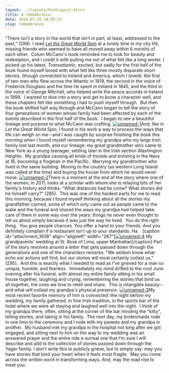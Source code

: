 ```yaml
---
layout: ../layouts/PostLayout.astro
title: A remembrance. 
date: 2014-07-25 18:28:23
slug: remembrance
---
```


"There isn't a story in the world that isn't in part, at least, addressed to the past," (299). I read [_Let the Great World Spin_](http://akindoflibrary.com/let-the-great-world-spin/) at a lonely time in my city life, missing friends who seemed to have all moved away within 6 months of each other.  Colum McCann's book reminded me to look for beauty and redemption, and I credit it with pulling me out of what felt like a long winter. I picked up his latest, _Transatlantic_, excited, but sadly for the first half of the book found myself bored with what felt like three mostly disparate short stories, (though connected to Ireland and America, which I loved): the first of two men who flew across the Atlantic in 1919, the second in the voice of Frederick Douglass and the time he spent in Ireland in 1845, and the third in the voice of George Mitchell, who helped write the peace accords in Ireland in 1998.  I wanted to dive into a story and get to know a character well, and these chapters felt like something I had to push myself through.  But then the book shifted half way through and McCann began to tell the story of four generations of women whose family had been affected by each of the events described in the first half of the book.  I began to see a beautiful lineage and purpose to what McCann was crafting. [![unnamed-1](http://akindoflibrary.com/wp-content/uploads/2014/07/unnamed-1-225x300.jpg)](http://akindoflibrary.com/wp-content/uploads/2014/07/unnamed-1.jpg)And, like in _Let the Great World Spin_, I found in his work a way to process the ways that life can weigh on me--and I was caught by surprise finishing the book this morning when I found myself remembering my grandpa who my large Irish family lost last month, and our lineage: my great grandmother who came to New York as a young teenager, settling later in the Irish section Washington Heights.  My grandpa causing all kinds of trouble and enlisting in the Navy at 16, becoming a frogman in the Pacific.  Marrying my grandmother who lived in the same building. Moving to the country (as western Long Island was called at the time) and buying the house from which he would never move. [![unnamed-2](http://akindoflibrary.com/wp-content/uploads/2014/07/unnamed-2-225x300.jpg)](http://akindoflibrary.com/wp-content/uploads/2014/07/unnamed-2.jpg)There is a moment at the end of the story where one of the women, in 2011, looks at a scholar with whom she is relaying bits of her family's history and thinks: "What distances had he come? What stories did he himself carry?" (285).  This was one of the hardest parts for me to read this morning, because I found myself thinking about all the stories my grandfather carried, some of which only came out as people came to the wake and the funeral and shared the ways my grandpa had helped take care of them in some way over the years: things he never even thought to tell us about simply because it was just the way he lived.  You do the right thing.  You give people chances. You offer a hand to your friends. And you definitely complain if a restaurant isn't up to your standards. Ha.   \[caption id="attachment\_1608" align="alignleft" width="287"\][![unnamed-4](http://akindoflibrary.com/wp-content/uploads/2014/07/unnamed-4-300x225.jpg)](http://akindoflibrary.com/wp-content/uploads/2014/07/unnamed-4.jpg) My grandparents' wedding at St. Rose of Lima, upper Manhattan\[/caption\] Part of the story revolves around a letter that gets passed down through the generations and one of the characters remarks: "We seldom know what echo our actions will find, but our stories will most certainly outlast us," (295).  And this is exactly what I needed to read as I've grieved for a man so unique, humble, and fearless.  Immediately my mind drifted to the cool June evening after his funeral, with almost my entire family sitting in his small house together, laughing and crying, remembering the stories that bind us all together, the ones we love to retell and share.  This is intangible beauty--and what will outlast my grandpa's physical presence. [![unnamed-3](http://akindoflibrary.com/wp-content/uploads/2014/07/unnamed-3-300x225.jpg)](http://akindoflibrary.com/wp-content/uploads/2014/07/unnamed-3.jpg)My most recent favorite memory of him is connected: the night before my wedding, my family gathered, in fine Irish tradition, in the sports bar of the hotel where we were all staying and laughed well into the night.  I think of my grandpa there, often, sitting at the corner of the bar minding the "kitty", telling stories, and taking in his family.  The next day, my bridesmaids rode in one limo to the ceremony and I rode with my parents and my grandpa in another.  My husband met my grandpa in the hospital not long after we got engaged, and sitting next to him on the way to my wedding was an answered prayer and the entire ride a surreal one that I'm sure I will describe and add to the collection of stories passed down through the Yager family. I don't write this to publicly grieve, but to simply say: may you have stories that bind your heart when it feels most fragile.  May you come across the written word in transforming ways. And, may the road rise to meet you.